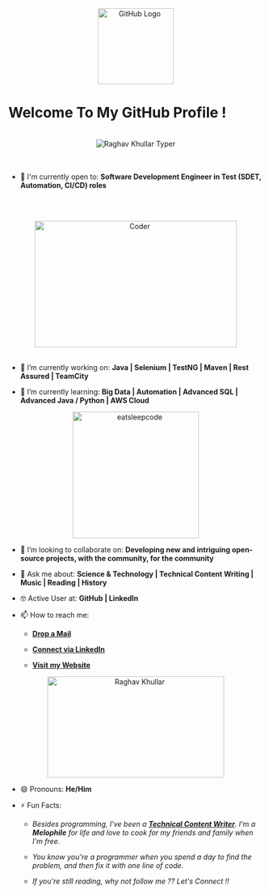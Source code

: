 <div align="center">
<img src="https://github.com/raghavk16/raghavk16/blob/master/octo.gif" alt="GitHub Logo" width="150" height="150" />
</div>

# Welcome To My GitHub Profile !

<br/>
<div align="center">
<img src="https://github.com/raghavk16/raghavk16/blob/master/screen.gif" alt="Raghav Khullar Typer" />
</div>
<br/>

<!--
- ⌨️ Programming Languages I've used:

<div align="center">
 <img src = 'https://github.com/RaghavK16/RaghavK16/blob/master/images/c-original.svg' width='30'/> <img src = 'https://github.com/RaghavK16/RaghavK16/blob/master/images/cpp.svg' width='30'/> <img src = 'https://github.com/RaghavK16/RaghavK16/blob/master/images/pycharm.svg' width='30'/> <img src = 'https://github.com/RaghavK16/RaghavK16/blob/master/images/python2.png' height='30'/> <img src = 'https://github.com/RaghavK16/RaghavK16/blob/master/images/flutter-logo.svg' width='30'/> <img src = 'https://github.com/RaghavK16/RaghavK16/blob/master/images/html.svg' width='30'/> <img src = 'https://github.com/RaghavK16/RaghavK16/blob/master/images/css.svg' width='30'/> <img src = 'https://github.com/RaghavK16/RaghavK16/blob/master/images/js.svg' width='30'/> <img src = 'https://github.com/RaghavK16/RaghavK16/blob/master/images/bootstrap.svg' width='33'/> <img src = 'https://github.com/RaghavK16/RaghavK16/blob/master/images/django.svg' height='40'/> <img src = 'https://github.com/RaghavK16/RaghavK16/blob/master/images/flask.png' width='30'/> <img src = 'https://github.com/RaghavK16/RaghavK16/blob/master/images/php.svg' width='40'/>
 <img src = 'https://github.com/RaghavK16/RaghavK16/blob/master/images/sql.svg' width='30'/> <img src = 'https://github.com/RaghavK16/RaghavK16/blob/master/images/git.svg' width='30'/>
</div>
<-->

<br/>

- 🙌 I'm currently open to: **Software Development Engineer in Test (SDET, Automation, CI/CD) roles**

<br/><br/>

<div align="center">
<img src="https://github.com/raghavk16/raghavk16/blob/master/coderman.gif" alt="Coder" width="400" height="250" />
</div>
<br/>

- 🔭 I’m currently working on: **Java | Selenium | TestNG | Maven | Rest Assured | TeamCity**

- 🌱 I’m currently learning: **Big Data | Automation | Advanced SQL | Advanced Java / Python | AWS Cloud**


<div align="center">
<img src="https://github.com/raghavk16/raghavk16/blob/master/giphy.webp" alt="eatsleepcode" width="250" height="250" />
</div>

- 👯 I’m looking to collaborate on: **Developing new and intriguing open-source projects, with the community, for the community**

- 💬 Ask me about: **Science & Technology | Technical Content Writing | Music | Reading | History**

- 🤓 Active User at: **GitHub | LinkedIn**

- 📫 How to reach me:

    * [**Drop a Mail**](mailto:raghavkhullar16@gmail.com)

    * [**Connect via LinkedIn**](https://www.linkedin.com/in/raghav-khullar/)

    * [**Visit my Website**](https://raghavk16.github.io/)
    
<div align="center">
<img src="https://github.com/raghavk16/raghavk16/blob/master/connected.gif" alt="Raghav Khullar" width="350" height="200" />
</div>

- 😄 Pronouns: **He/Him**

- ⚡ Fun Facts: 

    * *Besides programming, I've been a [**Technical Content Writer**](https://www.mindbrews.in/author/raghav-khullar/). I'm a **Melophile** for life and love to cook for my friends and family when I'm free.*

    * *You know you're a programmer when you spend a day to find the problem, and then fix it with one line of code.*
    
    * *If you're still reading, why not follow me ?? Let's Connect !!*

